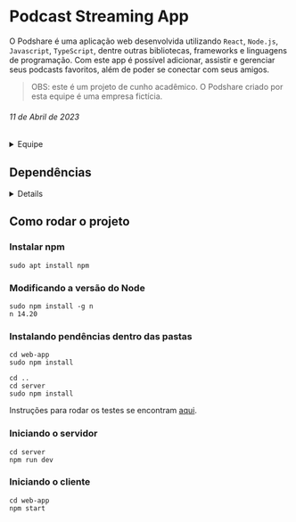 # Podcast Streaming App  
  
O Podshare é uma aplicação web desenvolvida utilizando `React`, `Node.js`, `Javascript`, `TypeScript`, dentre outras bibliotecas, frameworks e linguagens de programação. Com este app é possível adicionar, assistir e gerenciar seus podcasts favoritos, além de poder se conectar com seus amigos.  
  
> OBS: este é um projeto de cunho acadêmico. O Podshare criado por esta equipe é uma empresa fictícia.  
  
###### 11 de Abril de 2023

<details><summary> Equipe </summary>

Nome | Github | Email
-- | -- | --
Ednelson Luan Lourenço Cavalcanti | LuanCavalcanti07 | ellc@cin.ufpe.br
Hugo Alves Cardoso | HACardoso | hac@cin.ufpe.br
João Victor Belo Lopes Barreto | joaovictorbelo | jvblb@cin.ufpe.br
Lucas Mota Mendes | lmm3 | lmm3@cin.ufpe.br
Mateus Viégas Martins Farias | mattvie | mvmf@cin.ufpe.br
Ramon Jorge Valença Wanderley | ramonwanderley | rjvw@cin.ufpe.br
Romildo Juliano de Almeida Lira | romildojuliano | rjal@cin.ufpe.br

</details>

## Dependências

<details>

### Front-end

- `React`
- `JavaScript` e `TypeScript`
- `Chakra-ui`
- `Figma`

### Back-end

- `Node.js`
- `Express`
- `Mocha`
- `JSON`

### Testes

- `Cucumber`
- `Supertest`
- `Protractor`
- `Selenium`
- `Webdriver Manager`

</details>

## Como rodar o projeto

### Instalar npm

```
sudo apt install npm
```

### Modificando a versão do Node

```
sudo npm install -g n
n 14.20
```

### Instalando pendências dentro das pastas

```
cd web-app
sudo npm install

cd ..
cd server
sudo npm install
```

Instruções para rodar os testes se encontram [aqui](https://github.com/mattvie/ess-podcast-streaming/tree/master/test-acceptance).

### Iniciando o servidor

```
cd server
npm run dev
```

### Iniciando o cliente

```
cd web-app
npm start
```
